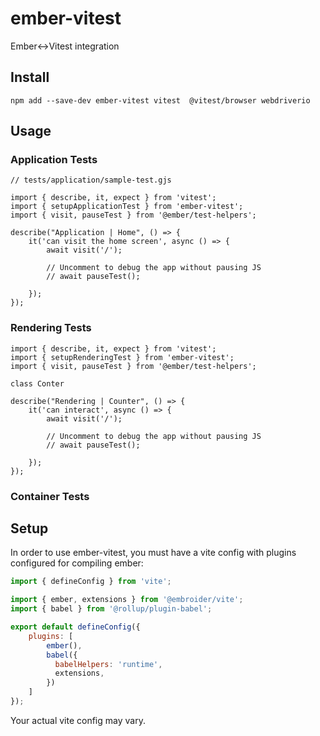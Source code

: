 # ember-vitest

Ember<->Vitest integration

## Install

```
npm add --save-dev ember-vitest vitest  @vitest/browser webdriverio
```

## Usage

### Application Tests

```gjs
// tests/application/sample-test.gjs

import { describe, it, expect } from 'vitest';
import { setupApplicationTest } from 'ember-vitest';
import { visit, pauseTest } from '@ember/test-helpers';

describe("Application | Home", () => {
    it('can visit the home screen', async () => {
        await visit('/');

        // Uncomment to debug the app without pausing JS 
        // await pauseTest(); 

    });
});
```

### Rendering Tests

```gjs
import { describe, it, expect } from 'vitest';
import { setupRenderingTest } from 'ember-vitest';
import { visit, pauseTest } from '@ember/test-helpers';

class Conter 

describe("Rendering | Counter", () => {
    it('can interact', async () => {
        await visit('/');

        // Uncomment to debug the app without pausing JS 
        // await pauseTest(); 

    });
});
```

### Container Tests


## Setup

In order to use ember-vitest, you must have a vite config with plugins configured for compiling ember:
```js
import { defineConfig } from 'vite';

import { ember, extensions } from '@embroider/vite';
import { babel } from '@rollup/plugin-babel';

export default defineConfig({
    plugins: [
        ember(),
        babel({
          babelHelpers: 'runtime',
          extensions,
        })
    ]
});
```

Your actual vite config may vary.
